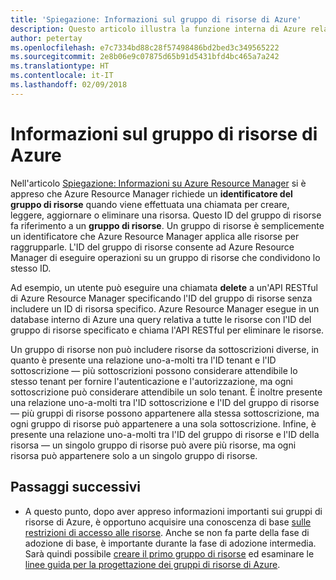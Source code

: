 ```yaml
---
title: 'Spiegazione: Informazioni sul gruppo di risorse di Azure'
description: Questo articolo illustra la funzione interna di Azure relativa al gruppo di risorse
author: petertay
ms.openlocfilehash: e7c7334bd88c28f57498486bd2bed3c349565222
ms.sourcegitcommit: 2e8b06e9c07875d65b91d5431bfd4bc465a7a242
ms.translationtype: HT
ms.contentlocale: it-IT
ms.lasthandoff: 02/09/2018
---
```

# <a name="what-is-an-azure-resource-group"></a>Informazioni sul gruppo di risorse di Azure

Nell'articolo [Spiegazione: Informazioni su Azure Resource Manager](resource-manager-explainer.md) si è appreso che Azure Resource Manager richiede un **identificatore del gruppo di risorse** quando viene effettuata una chiamata per creare, leggere, aggiornare o eliminare una risorsa. Questo ID del gruppo di risorse fa riferimento a un **gruppo di risorse**. Un gruppo di risorse è semplicemente un identificatore che Azure Resource Manager applica alle risorse per raggrupparle. L'ID del gruppo di risorse consente ad Azure Resource Manager di eseguire operazioni su un gruppo di risorse che condividono lo stesso ID.

Ad esempio, un utente può eseguire una chiamata **delete** a un'API RESTful di Azure Resource Manager specificando l'ID del gruppo di risorse senza includere un ID di risorsa specifico. Azure Resource Manager esegue in un database interno di Azure una query relativa a tutte le risorse con l'ID del gruppo di risorse specificato e chiama l'API RESTful per eliminare le risorse.

Un gruppo di risorse non può includere risorse da sottoscrizioni diverse, in quanto è presente una relazione uno-a-molti tra l'ID tenant e l'ID sottoscrizione &mdash; più sottoscrizioni possono considerare attendibile lo stesso tenant per fornire l'autenticazione e l'autorizzazione, ma ogni sottoscrizione può considerare attendibile un solo tenant. È inoltre presente una relazione uno-a-molti tra l'ID sottoscrizione e l'ID del gruppo di risorse &mdash; più gruppi di risorse possono appartenere alla stessa sottoscrizione, ma ogni gruppo di risorse può appartenere a una sola sottoscrizione. Infine, è presente una relazione uno-a-molti tra l'ID del gruppo di risorse e l'ID della risorsa &mdash; un singolo gruppo di risorse può avere più risorse, ma ogni risorsa può appartenere solo a un singolo gruppo di risorse.

## <a name="next-steps"></a>Passaggi successivi

* A questo punto, dopo aver appreso informazioni importanti sui gruppi di risorse di Azure, è opportuno acquisire una conoscenza di base [sulle restrizioni di accesso alle risorse](/azure/active-directory/active-directory-understanding-resource-access?toc=/azure/architecture/cloud-adoption-guide/toc.json). Anche se non fa parte della fase di adozione di base, è importante durante la fase di adozione intermedia. Sarà quindi possibile [creare il primo gruppo di risorse](/azure/azure-resource-manager/resource-group-portal?toc=/azure/architecture/cloud-adoption-guide/toc.json) ed esaminare le [linee guida per la progettazione dei gruppi di risorse di Azure](resource-group.md).
